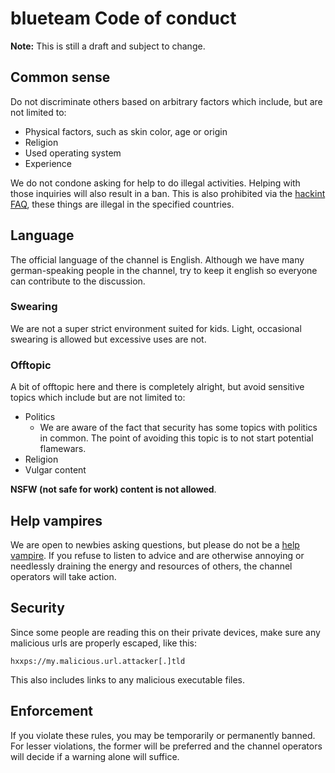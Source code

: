 # blueteam Code of conduct

**Note:** This is still a draft and subject to change.

## Common sense

Do not discriminate others based on arbitrary factors which include, but are not limited to:

- Physical factors, such as skin color, age or origin
- Religion
- Used operating system
- Experience

We do not condone asking for help to do illegal activities. Helping with those inquiries will also result in a ban.
This is also prohibited via the [hackint FAQ](https://hackint.org/faq#What_kind_of_channels_are_allowed_on_hackint_Is_there_some_kind_of_ontopicofftopic_policy), these things are illegal in the specified countries.

## Language

The official language of the channel is English. Although we have many german-speaking people in the channel, try to keep it english so everyone can contribute to the discussion.

### Swearing

We are not a super strict environment suited for kids. Light, occasional swearing is allowed but excessive uses are not.

### Offtopic

A bit of offtopic here and there is completely alright, but avoid sensitive topics which include but are not limited to:

- Politics
  - We are aware of the fact that security has some topics with politics in common. The point of avoiding this topic is to not start potential flamewars.
- Religion
- Vulgar content

**NSFW (not safe for work) content is not allowed**.

## Help vampires

We are open to newbies asking questions, but please do not be a [help vampire](https://www.jasonwryan.com/blog/2012/03/17/vampires/). If you refuse to listen to advice and are otherwise annoying or needlessly draining the energy and resources of others, the channel operators will take action.

## Security

Since some people are reading this on their private devices, make sure any malicious urls are properly escaped, like this:

```
hxxps://my.malicious.url.attacker[.]tld
```

This also includes links to any malicious executable files.

## Enforcement

If you violate these rules, you may be temporarily or permanently banned. For lesser violations, the former will be preferred and the channel operators will decide if a warning alone will suffice.
